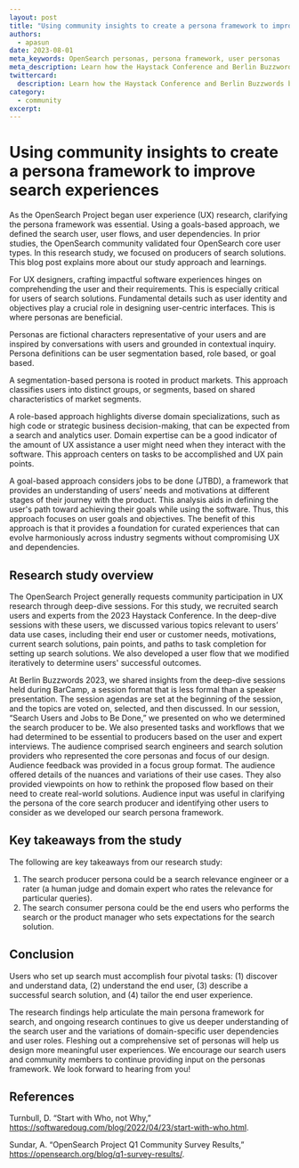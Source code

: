```yaml
---
layout: post
title: "Using community insights to create a persona framework to improve search experiences"
authors: 
  - apasun
date: 2023-08-01
meta_keywords: OpenSearch personas, persona framework, user personas
meta_description: Learn how the Haystack Conference and Berlin Buzzwords brought together OpenSearch Project contributors to discuss how user personas can be used to improve search experiences.
twittercard:
  description: Learn how the Haystack Conference and Berlin Buzzwords brought together OpenSearch Project contributors to discuss how user personas can be used to improve search experiences.
category:
  - community
excerpt: 
---
```


# Using community insights to create a persona framework to improve search experiences

As the OpenSearch Project began user experience (UX) research, clarifying the persona framework was essential. Using a goals-based approach, we defined the search user, user flows, and user dependencies. In prior studies, the OpenSearch community validated four OpenSearch core user types. In this research study, we focused on producers of search solutions. This blog post explains more about our study approach and learnings.

For UX designers, crafting impactful software experiences hinges on comprehending the user and their requirements. This is especially critical for users of search solutions. Fundamental details such as user identity and objectives play a crucial role in designing user-centric interfaces. This is where personas are beneficial. 

Personas are fictional characters representative of your users and are inspired by conversations with users and grounded in contextual inquiry. Persona definitions can be user segmentation based, role based, or goal based. 

A segmentation-based persona is rooted in product markets. This approach classifies users into distinct groups, or segments, based on shared characteristics of market segments. 

A role-based approach highlights diverse domain specializations, such as high code or strategic business decision-making, that can be expected from a search and analytics user. Domain expertise can be a good indicator of the amount of UX assistance a user might need when they interact with the software. This approach centers on tasks to be accomplished and UX pain points. 

A goal-based approach considers jobs to be done (JTBD), a framework that provides an understanding of users’ needs and motivations at different stages of their journey with the product. This analysis aids in defining the user's path toward achieving their goals while using the software. Thus, this approach focuses on user goals and objectives. The benefit of this approach is that it provides a foundation for curated experiences that can evolve harmoniously across industry segments without compromising UX and dependencies.

## Research study overview

The OpenSearch Project generally requests community participation in UX research through deep-dive sessions. For this study, we recruited search users and experts from the 2023 Haystack Conference. In the deep-dive sessions with these users, we discussed various topics relevant to users’ data use cases, including their end user or customer needs, motivations, current search solutions, pain points, and paths to task completion for setting up search solutions. We also developed a user flow that we modified iteratively to determine users' successful outcomes.

At Berlin Buzzwords 2023, we shared insights from the deep-dive sessions held during BarCamp, a session format that is less formal than a speaker presentation. The session agendas are set at the beginning of the session, and the topics are voted on, selected, and then discussed. In our session, “Search Users and Jobs to Be Done,” we presented on who we determined the search producer to be. We also presented tasks and workflows that we had determined to be essential to producers based on the user and expert interviews. The audience comprised search engineers and search solution providers who represented the core personas and focus of our design. Audience feedback was provided in a focus group format. The audience offered details of the nuances and variations of their use cases. They also provided viewpoints on how to rethink the proposed flow based on their need to create real-world solutions. Audience input was useful in clarifying the persona of the core search producer and identifying other users to consider as we developed our search persona framework. 

## Key takeaways from the study

The following are key takeaways from our research study:

1. The search producer persona could be a search relevance engineer or a rater (a human judge and domain expert who rates the relevance for particular queries).
2. The search consumer persona could be the end users who performs the search or the product manager who sets expectations for the search solution.

## Conclusion

Users who set up search must accomplish four pivotal tasks: (1) discover and understand data, (2) understand the end user, (3) describe a successful search solution, and (4) tailor the end user experience. 

The research findings help articulate the main persona framework for search, and ongoing research continues to give us deeper understanding of the search user and the variations of domain-specific user dependencies and user roles. Fleshing out a comprehensive set of personas will help us design more meaningful user experiences. We encourage our search users and community members to continue providing input on the personas framework. We look forward to hearing from you! 

## References

Turnbull, D. “Start with Who, not Why,” https://softwaredoug.com/blog/2022/04/23/start-with-who.html.

Sundar, A. “OpenSearch Project Q1 Community Survey Results,” https://opensearch.org/blog/q1-survey-results/.
